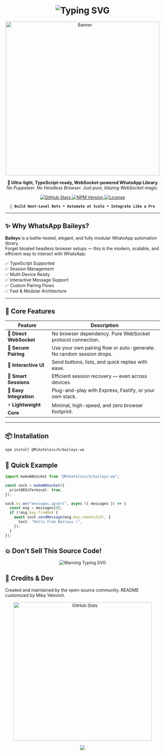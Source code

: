 <h1 align="center">
  <img src="https://readme-typing-svg.herokuapp.com?font=Fira+Code&weight=900&size=28&pause=1000&center=true&vCenter=true&multiline=true&width=700&height=80&lines=⚡+WhatsApp+Baileys+%7C+Next-Gen+Automation+Library" alt="Typing SVG" />
</h1>

<p align="center">
  <img src="https://files.catbox.moe/n6qvqj.jpeg" width="500" alt="Banner" />
</p>

<p align="center">
  <strong>🚀 Ultra-light, TypeScript-ready, WebSocket-powered WhatsApp Library</strong><br/>
  <em>No Puppeteer. No Headless Browser. Just pure, blazing WebSocket magic.</em>
</p>

<p align="center">
  <a href="https://github.com/whiskeysockets/baileys">
    <img src="https://img.shields.io/github/stars/MikaYelovich/baileys-wa?color=purple&style=for-the-badge" alt="GitHub Stars"/>
  </a>
  <a href="https://www.npmjs.com/package/@whiskeysockets/baileys">
    <img src="https://img.shields.io/npm/v/MikaYelovich/baileys-wa?color=crimson&style=for-the-badge" alt="NPM Version"/>
  </a>
  <a href="https://github.com/whiskeysockets/baileys/blob/master/LICENSE">
    <img src="https://img.shields.io/github/license/MikaYelovich/baileys-wa?style=for-the-badge&color=green" alt="License"/>
  </a>
</p>

<pre align="center"><code><b>👑 Build Next-Level Bots • Automate at Scale • Integrate Like a Pro</b></code></pre>

---

## ✨ Why WhatsApp Baileys?

**Baileys** is a battle-tested, elegant, and fully modular WhatsApp automation library.  
Forget bloated headless browser setups — this is the modern, scalable, and efficient way to interact with WhatsApp.

✅ TypeScript Supported  
✅ Session Management  
✅ Multi-Device Ready  
✅ Interactive Message Support  
✅ Custom Pairing Flows  
✅ Fast & Modular Architecture

---

## 🧠 Core Features

| Feature                 | Description                                                          |
| ----------------------- | -------------------------------------------------------------------- |
| 🔌 **Direct WebSocket** | No browser dependency. Pure WebSocket protocol connection.           |
| 🔐 **Secure Pairing**   | Use your own pairing flow or auto-generate. No random session drops. |
| 🧠 **Interactive UI**   | Send buttons, lists, and quick replies with ease.                    |
| 📂 **Smart Sessions**   | Efficient session recovery — even across devices.                    |
| 🧩 **Easy Integration** | Plug-and-play with Express, Fastify, or your own stack.              |
| ⚡ **Lightweight Core** | Minimal, high-speed, and zero browser footprint.                     |

---

## 📦 Installation

```bash
npm install @MikaYelovich/baileys-wa

```

## 🚀 Quick Example

```ts
import makeWASocket from "@MikaYelovich/baileys-wa";

const sock = makeWASocket({
  printQRInTerminal: true,
});

sock.ev.on("messages.upsert", async ({ messages }) => {
  const msg = messages[0];
  if (!msg.key.fromMe) {
    await sock.sendMessage(msg.key.remoteJid!, {
      text: "Hello from Baileys ⚡",
    });
  }
});
```

## 💥 Don't Sell This Source Code!

<p align="center"> <img src="https://readme-typing-svg.herokuapp.com?font=Fira+Code&duration=3000&pause=1000&color=FF4C4C&center=true&vCenter=true&width=600&lines=🚫+Selling+open-source+code+is+not+cool.;⚠️+Be+ethical+or+get+named+and+shamed." alt="Warning Typing SVG" /></p>

## 👤 Credits & Dev

Created and maintained by the open-source community.
README customized by Mika Yelovich.

<p align="center"> <img src="https://github-readme-stats.vercel.app/api?username=mikayelovich&show_icons=true&theme=tokyonight" width="450" alt="GitHub Stats" /> </p>
<p align="center"> <img src="https://readme-typing-svg.herokuapp.com?font=Fira+Code&weight=900&size=20&pause=1000&color=00FFE0&center=true&vCenter=true&width=500&lines=Build.+Automate.+Scale.+Conquer+WhatsApp." /> </p>

